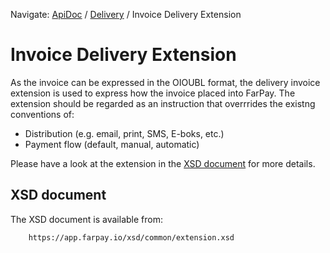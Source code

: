 Navigate: [ApiDoc](../../Readme.md) / [Delivery](../Readme.md) / Invoice Delivery Extension

# Invoice Delivery Extension
As the invoice can be expressed in the OIOUBL format, 
the delivery invoice extension is used to express how the invoice placed into FarPay.
The extension should be regarded as an instruction that overrrides the existng conventions
of:
* Distribution (e.g. email, print, SMS, E-boks, etc.)
* Payment flow (default, manual, automatic)

Please have a look at the extension in the [XSD document](#xsd-document) for more details.

## XSD document
The XSD document is available from:
``` 
    https://app.farpay.io/xsd/common/extension.xsd 
``` 



